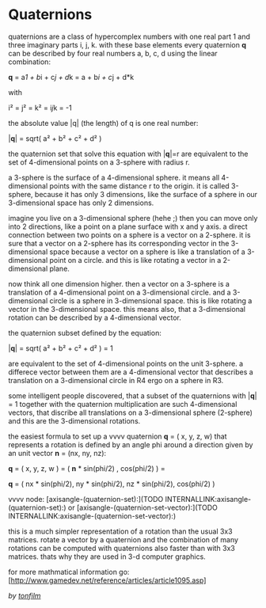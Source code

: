 # Quaternions

quaternions are a class of hypercomplex numbers with one real part 1 and three imaginary parts i, j, k. with these base elements every quaternion **q** can be described by four real numbers a, b, c, d using the linear combination:  

**q** = a*1 + b*i + c*j + d*k = a + b*i + c*j + d*k  

with   

i² = j² = k² = i*j*k = -1  

the absolute value |q| (the length) of q is one real number:  

|**q**| = sqrt( a² + b² + c² + d² )  

the quaternion set that solve this equation with |**q**|=r are equivalent to the set of 4-dimensional points on a 3-sphere with radius r.   

a 3-sphere is the surface of a 4-dimensional sphere. it means all 4-dimensional points with the same distance r to the origin. it is called 3-sphere, because it has only 3 dimensions, like the surface of a sphere in our 3-dimensional space has only 2 dimensions.   

imagine you live on a 3-dimensional sphere (hehe ;) then you can move only into 2 directions, like a point on a plane surface with x and y axis. a direct connection between two points on a sphere is a vector on a 2-sphere. it is sure that a vector on a 2-sphere has its corresponding vector in the 3-dimensional space because a vector on a sphere is like a translation of a 3-dimensional point on a circle. and this is like rotating a vector in a 2-dimensional plane.  

now think all one dimension higher. then a vector on a 3-sphere is a translation of a 4-dimensional point on a 3-dimensional circle. and a 3-dimensional circle is a sphere in 3-dimensional space. this is like rotating a vector in the 3-dimensional space. this means also, that a 3-dimensional rotation can be described by a 4-dimensional vector.  

the quaternion subset defined by the equation:  

|**q**| = sqrt( a² + b² + c² + d² ) = 1  

are equivalent to the set of 4-dimensional points on the unit 3-sphere. a differece vector between them are a 4-dimensional vector that describes a translation on a 3-dimensional circle in R4 ergo on a sphere in R3.   

some intelligent people discovered, that a subset of the quaternions with |**q**| = 1 together with the quaternion multiplication are such 4-dimensional vectors, that discribe all translations on a 3-dimensional sphere (2-sphere) and this are the 3-dimensional rotations.   

the easiest formula to set up a vvvv quaternion **q** = ( x, y, z, w) that represents a rotation is defined by an angle phi around a direction given by an unit vector **n** = (nx, ny, nz):  

**q** = ( x, y, z, w ) = ( **n** * sin(phi/2) , cos(phi/2) ) =  

**q** = ( nx * sin(phi/2), ny * sin(phi/2), nz * sin(phi/2), cos(phi/2) )  

vvvv node: [axisangle-(quaternion-set):](TODO INTERNALLINK:axisangle-(quaternion-set):) or [axisangle-(quaternion-set-vector):](TODO INTERNALLINK:axisangle-(quaternion-set-vector):)  

this is a much simpler representation of a rotation than the usual 3x3 matrices. rotate a vector by a quaternion and the combination of many rotations can be computed with quaternions also faster than with 3x3 matrices. thats why they are used in 3-d computer graphics.  

for more mathmatical information go:  
[http://www.gamedev.net/reference/articles/article1095.asp]    

*by <span class="user"><a href="https://vvvv.org/users/tonfilm" class="extURL" target="_blank">tonfilm</a></span>*
